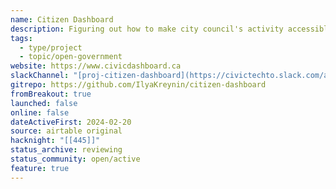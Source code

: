 ```yaml
---
name: Citizen Dashboard
description: Figuring out how to make city council's activity accessible! Currently looking to get city council minutes into Open Data, maybe make a Citizen Dashboard out of it
tags:
  - type/project
  - topic/open-government
website: https://www.civicdashboard.ca
slackChannel: "[proj-citizen-dashboard](https://civictechto.slack.com/archives/C06KU3DHEKV)"
gitrepo: https://github.com/IlyaKreynin/citizen-dashboard
fromBreakout: true
launched: false
online: false
dateActiveFirst: 2024-02-20
source: airtable original
hacknight: "[[445]]"
status_archive: reviewing
status_community: open/active
feature: true
---
```

